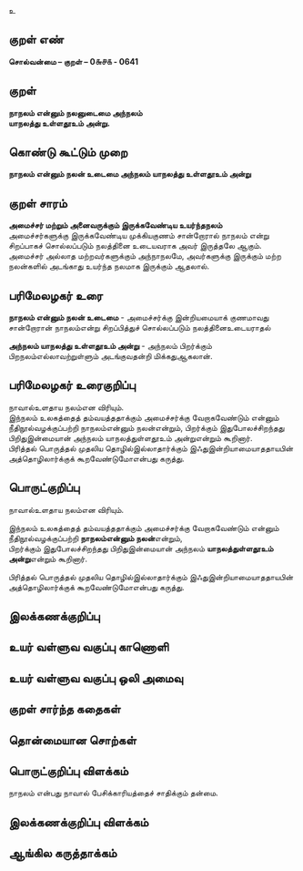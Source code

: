 உ
 
## குறள் எண் 

**சொல்வன்மை – குறள் – 0௬௪௧ - 0641**  

## குறள் 

**நாநலம் என்னும் நலனுடைமை அந்நலம்  
யாநலத்து உள்ளதூஉம் அன்று.**  

## கொண்டு கூட்டும் முறை

**நாநலம் என்னும் நலன் உடைமை அந்நலம் யாநலத்து உள்ளதூஉம் அன்று**

## குறள் சாரம் 

**அமைச்சர் மற்றும் அனைவருக்கும் இருக்கவேண்டிய உயர்ந்தநலம்**  
அமைச்சர்களுக்கு இருக்கவேண்டிய முக்கியகுணம் சான்றோரால் நாநலம் என்று சிறப்பாகச் சொல்லப்படும் நலத்தினை உடையவராக அவர் இருத்தலே ஆகும்.  
அமைச்சர் அல்லாத மற்றவர்களுக்கும் அந்நாநலமே, அவர்களுக்கு இருக்கும் மற்ற நலன்களில் அடங்காது உயர்ந்த நலமாக இருக்கும் ஆதலால்.   

## பரிமேலழகர் உரை

**நாநலம் என்னும் நலன் உடைமை** - அமைச்சர்க்கு இன்றியமையாக் குணமாவது சான்றோரான் நாநலம்என்று சிறப்பித்துச் சொல்லப்படும் நலத்தினைஉடையராதல்  

**அந்நலம் யாநலத்து உள்ளதூஉம் அன்று** - அந்நலம் பிறர்க்கும் பிறநலம்எல்லாவற்றுள்ளும் அடங்குவதன்றி மிக்கதுஆகலான்.  

## பரிமேலழகர் உரைகுறிப்பு   

நாவால்உளதாய நலம்என விரியும்.  
இந்நலம் உலகத்தைத் தம்வயத்ததாக்கும் அமைச்சர்க்கு வேறாகவேண்டும் என்னும் நீதிநூல்வழக்குப்பற்றி நாநலம்என்னும் நலன்என்றும், பிறர்க்கும் இதுபோலச்சிறந்தது பிறிதுஇன்மையான் அந்நலம் யாநலத்துள்ளதூஉம் அன்றுஎன்றும் கூறினார்.  
பிரித்தல் பொருத்தல் முதலிய தொழில்இல்லாதார்க்கும் இஃதுஇன்றியாமையாததாயபின் அத்தொழிலார்க்குக் கூறவேண்டுமோஎன்பது கருத்து.  

## பொருட்குறிப்பு 

நாவால்உளதாய நலம்என விரியும்.  

இந்நலம் உலகத்தைத் தம்வயத்ததாக்கும் அமைச்சர்க்கு வேறாகவேண்டும் என்னும் நீதிநூல்வழக்குப்பற்றி **நாநலம்என்னும் நலன்**என்றும்,  
பிறர்க்கும் இதுபோலச்சிறந்தது பிறிதுஇன்மையான் அந்நலம் **யாநலத்துள்ளதூஉம் அன்று**என்றும் கூறினார்.  

பிரித்தல் பொருத்தல் முதலிய தொழில்இல்லாதார்க்கும் இஃதுஇன்றியாமையாததாயபின் அத்தொழிலார்க்குக் கூறவேண்டுமோஎன்பது கருத்து.    

## இலக்கணக்குறிப்பு  


## உயர் வள்ளுவ வகுப்பு காணொளி


## உயர் வள்ளுவ வகுப்பு ஒலி அமைவு 

 
## குறள் சார்ந்த கதைகள் 


## தொன்மையான சொற்கள்


## பொருட்குறிப்பு விளக்கம்

நாநலம் என்பது நாவால் பேசிக்காரியத்தைச் சாதிக்கும் தன்மை.  

## இலக்கணக்குறிப்பு விளக்கம்


## ஆங்கில கருத்தாக்கம் 


